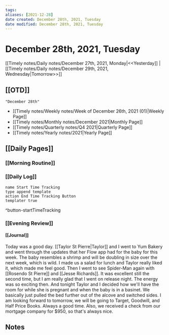 ```yaml
---
tags: 
aliases: [2021-12-28]
date created: December 28th, 2021, Tuesday
date modified: December 28th, 2021, Tuesday
---
```


# December 28th, 2021, Tuesday

[[Timely notes/Daily notes/December 27th, 2021, Monday|<<Yesterday]] | [[Timely notes/Daily notes/December 29th, 2021, Wednesday|Tomorrow>>]]

## [[OTD]]

```query
"December 28th"
```
- [[Timely notes/Weekly notes/Week of December 26th, 2021 (01)|Weekly Page]]
- [[Timely notes/Monthly notes/December 2021|Monthly Page]]
- [[Timely notes/Quarterly notes/Q4 2021|Quarterly Page]]
- [[Timely notes/Yearly notes/2021|Yearly Page]]

## [[Daily Pages]]

### [[Morning Routine]]

### [[Daily Log]]

```button
name Start Time Tracking
type append template
action End Time Tracking Button
templater true
```
^button-startTimeTracking

### [[Evening Review]]

#### [[Journal]]

Today was a good day. [[Taylor St Pierre|Taylor]] and I went to Yum Bakery and went through the updates that her Flow app had for the baby for this week. The baby resembles a shrimp and will be doubling in size over the next week, which is wild. I made us a salad for lunch and Taylor really liked it, which made me feel good. Then I went to see Spider-Man again with [[Rosendo St Pierre]] and [[Jesse Richards]]. It was excellent still the second time, but I am really glad that I went on release night. The energy was so exciting then. And tonight Taylor and I decided how we'll have the room for while she is pregnant and when the baby is in a basinet. We basically just pulled the bed further out of the alcove and switched sides. I am looking forward to tomorrow, we will be going to Target, Goodwill, and Half Price Books. Always a good time. Also, we received a check from our mortgage company for $950, so that's always nice.

## Notes
